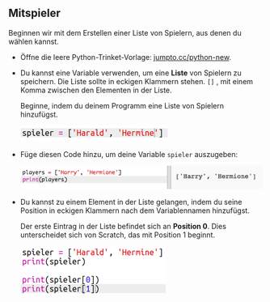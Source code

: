 ## Mitspieler

Beginnen wir mit dem Erstellen einer Liste von Spielern, aus denen du wählen kannst.

+ Öffne die leere Python-Trinket-Vorlage: <a href="http://jumpto.cc/python-new" target="_blank">jumpto.cc/python-new</a>.

+ Du kannst eine Variable verwenden, um eine **Liste** von Spielern zu speichern. Die Liste sollte in eckigen Klammern stehen. `[]` , mit einem Komma zwischen den Elementen in der Liste.
    
    Beginne, indem du deinem Programm eine Liste von Spielern hinzufügst.
    
    ![screenshot](images/team-create-players.png)

+ Füge diesen Code hinzu, um deine Variable `spieler` auszugeben:
    
    ![screenshot](images/team-print-players.png)

+ Du kannst zu einem Element in der Liste gelangen, indem du seine Position in eckigen Klammern nach dem Variablennamen hinzufügst.
    
    Der erste Eintrag in der Liste befindet sich an **Position 0**. Dies unterscheidet sich von Scratch, das mit Position 1 beginnt.
    
    ![screenshot](images/team-print-players-index.png)